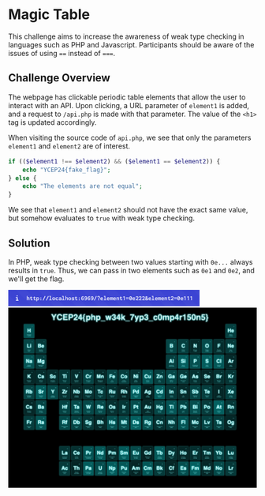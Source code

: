 # Magic Table

This challenge aims to increase the awareness of weak type checking
in languages such as PHP and Javascript. Participants should be
aware of the issues of using `==` instead of `===`.

## Challenge Overview

The webpage has clickable periodic table elements that allow the user
to interact with an API. Upon clicking, a URL parameter of `element1`
is added, and a request to `/api.php` is made with that parameter.
The value of the `<h1>` tag is updated accordingly.

When visiting the source code of `api.php`, we see that only the parameters
`element1` and `element2` are of interest.

```php
if (($element1 !== $element2) && ($element1 == $element2)) {
    echo "YCEP24{fake_flag}";
} else {
    echo "The elements are not equal";
}
```

We see that `element1` and `element2` should not have the exact same value,
but somehow evaluates to `true` with weak type checking.

## Solution

In PHP, weak type checking between two values starting with `0e...` always
results in `true`. Thus, we can pass in two elements such as `0e1` and `0e2`,
and we'll get the flag.

![url](url.png)
![flag](flag.png)
